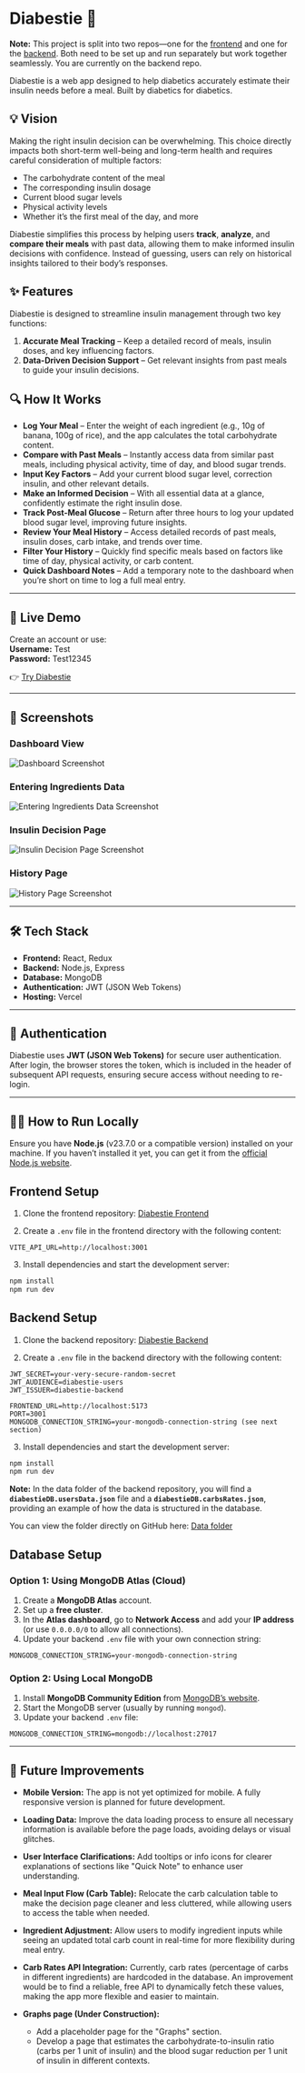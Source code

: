 # Diabestie 🌈

**Note:** This project is split into two repos—one for the [frontend](https://github.com/amandineameye/Diabestie_React) and one for the [backend](https://github.com/amandineameye/Diabestie_Node). Both need to be set up and run separately but work together seamlessly. You are currently on the backend repo.

Diabestie is a web app designed to help diabetics accurately estimate their insulin needs before a meal.
Built by diabetics for diabetics.

## 💡 Vision

Making the right insulin decision can be overwhelming. This choice directly impacts both short-term well-being and long-term health and requires careful consideration of multiple factors:

- The carbohydrate content of the meal
- The corresponding insulin dosage
- Current blood sugar levels
- Physical activity levels
- Whether it’s the first meal of the day, and more

Diabestie simplifies this process by helping users **track**, **analyze**, and **compare their meals** with past data, allowing them to make informed insulin decisions with confidence. Instead of guessing, users can rely on historical insights tailored to their body’s responses.

## ✨ Features

Diabestie is designed to streamline insulin management through two key functions:

1. **Accurate Meal Tracking** – Keep a detailed record of meals, insulin doses, and key influencing factors.
2. **Data-Driven Decision Support** – Get relevant insights from past meals to guide your insulin decisions.

## 🔍 How It Works

- **Log Your Meal** – Enter the weight of each ingredient (e.g., 10g of banana, 100g of rice), and the app calculates the total carbohydrate content.
- **Compare with Past Meals** – Instantly access data from similar past meals, including physical activity, time of day, and blood sugar trends.
- **Input Key Factors** – Add your current blood sugar level, correction insulin, and other relevant details.
- **Make an Informed Decision** – With all essential data at a glance, confidently estimate the right insulin dose.
- **Track Post-Meal Glucose** – Return after three hours to log your updated blood sugar level, improving future insights.
- **Review Your Meal History** – Access detailed records of past meals, insulin doses, carb intake, and trends over time.
- **Filter Your History** – Quickly find specific meals based on factors like time of day, physical activity, or carb content.
- **Quick Dashboard Notes** – Add a temporary note to the dashboard when you’re short on time to log a full meal entry.

---

## 🚀 Live Demo

Create an account or use:  
**Username:** Test  
**Password:** Test12345

👉 [Try Diabestie](https://diabestie-ecru.vercel.app/)

---

## 📸 Screenshots

### **Dashboard View**

![Dashboard Screenshot](https://github.com/amandineameye/Diabestie_React/blob/main/src/assets/readmeScreenshots/Demo1.png?raw=true)

### **Entering Ingredients Data**

![Entering Ingredients Data Screenshot](https://github.com/amandineameye/Diabestie_React/blob/main/src/assets/readmeScreenshots/Demo2.png?raw=true)

### **Insulin Decision Page**

![Insulin Decision Page Screenshot](https://github.com/amandineameye/Diabestie_React/blob/main/src/assets/readmeScreenshots/Demo3.png?raw=true)

### **History Page**

![History Page Screenshot](https://github.com/amandineameye/Diabestie_React/blob/main/src/assets/readmeScreenshots/Demo4.png?raw=true)

---

## 🛠 Tech Stack

- **Frontend:** React, Redux
- **Backend:** Node.js, Express
- **Database:** MongoDB
- **Authentication:** JWT (JSON Web Tokens)
- **Hosting:** Vercel

---

## 🔐 Authentication

Diabestie uses **JWT (JSON Web Tokens)** for secure user authentication. After login, the browser stores the token, which is included in the header of subsequent API requests, ensuring secure access without needing to re-login.

---

## 🏃‍♀️ How to Run Locally

Ensure you have **Node.js** (v23.7.0 or a compatible version) installed on your machine.
If you haven’t installed it yet, you can get it from the [official Node.js website](https://nodejs.org/en/download).

## Frontend Setup

1. Clone the frontend repository: [Diabestie Frontend](https://github.com/amandineameye/Diabestie_React.git)

2. Create a `.env` file in the frontend directory with the following content:

```env
VITE_API_URL=http://localhost:3001
```

3. Install dependencies and start the development server:

```sh
npm install
npm run dev
```

## Backend Setup

1. Clone the backend repository: [Diabestie Backend](https://github.com/amandineameye/Diabestie_Node.git)

2. Create a `.env` file in the backend directory with the following content:

```env
JWT_SECRET=your-very-secure-random-secret
JWT_AUDIENCE=diabestie-users
JWT_ISSUER=diabestie-backend

FRONTEND_URL=http://localhost:5173
PORT=3001
MONGODB_CONNECTION_STRING=your-mongodb-connection-string (see next section)
```

3. Install dependencies and start the development server:

```sh
npm install
npm run dev
```

**Note:** In the data folder of the backend repository, you will find a **`diabestieDB.usersData.json`** file and a **`diabestieDB.carbsRates.json`**, providing an example of how the data is structured in the database.

You can view the folder directly on GitHub here: [Data folder](https://github.com/amandineameye/Diabestie_Node/blob/main/data)

## Database Setup

### Option 1: Using MongoDB Atlas (Cloud)

1. Create a **MongoDB Atlas** account.
2. Set up a **free cluster**.
3. In the **Atlas dashboard**, go to **Network Access** and add your **IP address** (or use `0.0.0.0/0` to allow all connections).
4. Update your backend `.env` file with your own connection string:

```env
MONGODB_CONNECTION_STRING=your-mongodb-connection-string
```

### Option 2: Using Local MongoDB

1. Install **MongoDB Community Edition** from [MongoDB’s website](https://www.mongodb.com/try/download/community).
2. Start the MongoDB server (usually by running `mongod`).
3. Update your backend `.env` file:

```env
MONGODB_CONNECTION_STRING=mongodb://localhost:27017
```

---

## 🔮 Future Improvements

- **Mobile Version:**
  The app is not yet optimized for mobile. A fully responsive version is planned for future development.

- **Loading Data:**
  Improve the data loading process to ensure all necessary information is available before the page loads, avoiding delays or visual glitches.

- **User Interface Clarifications:**
  Add tooltips or info icons for clearer explanations of sections like "Quick Note" to enhance user understanding.

- **Meal Input Flow (Carb Table):**
  Relocate the carb calculation table to make the decision page cleaner and less cluttered, while allowing users to access the table when needed.

- **Ingredient Adjustment:**
  Allow users to modify ingredient inputs while seeing an updated total carb count in real-time for more flexibility during meal entry.

- **Carb Rates API Integration:**
  Currently, carb rates (percentage of carbs in different ingredients) are hardcoded in the database. An improvement would be to find a reliable, free API to dynamically fetch these values, making the app more flexible and easier to maintain.

- **Graphs page (Under Construction):**
  - Add a placeholder page for the "Graphs" section.
  - Develop a page that estimates the carbohydrate-to-insulin ratio (carbs per 1 unit of insulin) and the blood sugar reduction per 1 unit of insulin in different contexts.
